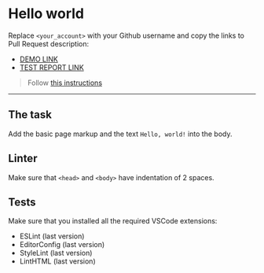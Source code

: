 # Hello world

Replace `<your_account>` with your Github username and copy the links to Pull Request description:
- [DEMO LINK](https://YuliiaVishnia.github.io/layout_hello-world/)
- [TEST REPORT LINK](https://YuliiaVishnia.github.io/layout_hello-world/report/html_report/)

> Follow [this instructions](https://mate-academy.github.io/layout_task-guideline/#how-to-solve-the-layout-tasks-on-github)
___

## The task

Add the basic page markup and the text `Hello, world!` into the body.

## Linter

Make sure that `<head>` and `<body>` have indentation of 2 spaces.

## Tests

Make sure that you installed all the required VSCode extensions:

- ESLint (last version)
- EditorConfig (last version)
- StyleLint (last version)
- LintHTML (last version)
